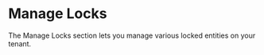 <!-- loioe3fb7882d9b548b0bb29547c4df9e6f3 -->

# Manage Locks

The Manage Locks section lets you manage various locked entities on your tenant.

